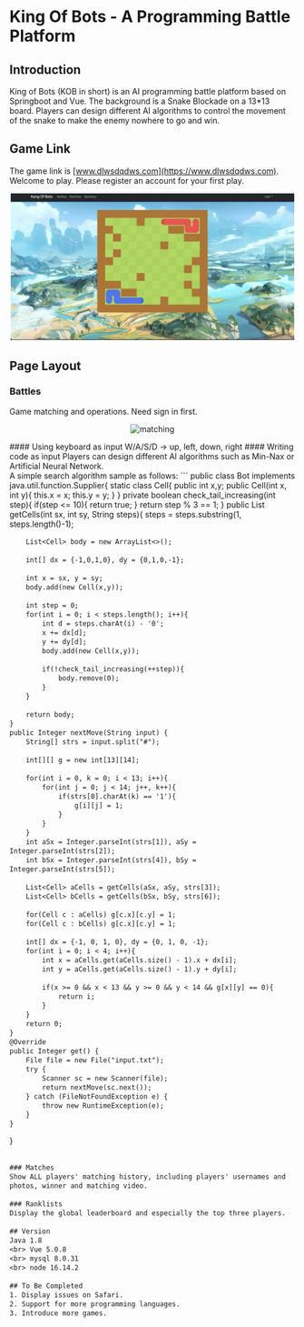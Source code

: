 # King Of Bots - A Programming Battle Platform

## Introduction
King of Bots (KOB in short) is an AI programming battle platform based on Springboot and Vue. The background is a Snake Blockade on a 13*13 board. Players can design different AI algorithms to control the movement of the snake to make the enemy nowhere to go and win. 

## Game Link
The game link is [www.dlwsdqdws.com](https://www.dlwsdqdws.com). Welcome to play. Please register an account for your first play.
<p align="center"><img src="images/play.png" alt="matching" width="500" /></p>

## Page Layout
### Battles
Game matching and operations. Need sign in first.
<p align="center"><img src="images/match_page.png" alt="matching" width="500" /></p>
#### Using keyboard as input
W/A/S/D -> up, left, down, right
#### Writing code as input
Players can design different AI algorithms such as Min-Nax or Artificial Neural Network. 
<br>A simple search algorithm sample as follows:
```
public class Bot implements java.util.function.Supplier<Integer>{
    static class Cell{
        public int x,y;
        public Cell(int x, int y){
            this.x = x;
            this.y = y;
        }
    }
    private boolean check_tail_increasing(int step){
        if(step <= 10){
            return true;
        }
        return step % 3 == 1;
    }
    public List<Cell> getCells(int sx, int sy, String steps){
        steps = steps.substring(1, steps.length()-1);

        List<Cell> body = new ArrayList<>();

        int[] dx = {-1,0,1,0}, dy = {0,1,0,-1};

        int x = sx, y = sy;
        body.add(new Cell(x,y));

        int step = 0;
        for(int i = 0; i < steps.length(); i++){
            int d = steps.charAt(i) - '0';
            x += dx[d];
            y += dy[d];
            body.add(new Cell(x,y));

            if(!check_tail_increasing(++step)){
                body.remove(0);
            }
        }

        return body;
    }
    public Integer nextMove(String input) {
        String[] strs = input.split("#");

        int[][] g = new int[13][14];

        for(int i = 0, k = 0; i < 13; i++){
            for(int j = 0; j < 14; j++, k++){
                if(strs[0].charAt(k) == '1'){
                    g[i][j] = 1;
                }
            }
        }
        int aSx = Integer.parseInt(strs[1]), aSy = Integer.parseInt(strs[2]);
        int bSx = Integer.parseInt(strs[4]), bSy = Integer.parseInt(strs[5]);

        List<Cell> aCells = getCells(aSx, aSy, strs[3]);
        List<Cell> bCells = getCells(bSx, bSy, strs[6]);

        for(Cell c : aCells) g[c.x][c.y] = 1;
        for(Cell c : bCells) g[c.x][c.y] = 1;

        int[] dx = {-1, 0, 1, 0}, dy = {0, 1, 0, -1};
        for(int i = 0; i < 4; i++){
            int x = aCells.get(aCells.size() - 1).x + dx[i];
            int y = aCells.get(aCells.size() - 1).y + dy[i];

            if(x >= 0 && x < 13 && y >= 0 && y < 14 && g[x][y] == 0){
                return i;
            }
        }
        return 0;
    }
    @Override
    public Integer get() {
        File file = new File("input.txt");
        try {
            Scanner sc = new Scanner(file);
            return nextMove(sc.next());
        } catch (FileNotFoundException e) {
            throw new RuntimeException(e);
        }
    }
}
```

### Matches
Show ALL players' matching history, including players' usernames and photos, winner and matching video.

### Ranklists
Display the global leaderboard and especially the top three players.

## Version
Java 1.8
<br> Vue 5.0.8
<br> mysql 8.0.31
<br> node 16.14.2

## To Be Completed
1. Display issues on Safari.
2. Support for more programming languages.
3. Introduce more games.